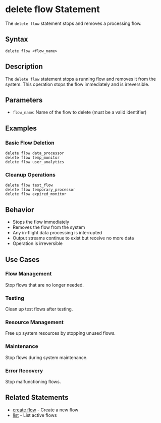 # delete flow Statement

The `delete flow` statement stops and removes a processing flow.

## Syntax

```jsonjet
delete flow <flow_name>
```

## Description

The `delete flow` statement stops a running flow and removes it from the system. This operation stops the flow immediately and is irreversible.

## Parameters

- `flow_name`: Name of the flow to delete (must be a valid identifier)

## Examples

### Basic Flow Deletion

```jsonjet
delete flow data_processor
delete flow temp_monitor
delete flow user_analytics
```

### Cleanup Operations

```jsonjet
delete flow test_flow
delete flow temporary_processor
delete flow expired_monitor
```

## Behavior

- Stops the flow immediately
- Removes the flow from the system
- Any in-flight data processing is interrupted
- Output streams continue to exist but receive no more data
- Operation is irreversible

## Use Cases

### Flow Management
Stop flows that are no longer needed.

### Testing
Clean up test flows after testing.

### Resource Management
Free up system resources by stopping unused flows.

### Maintenance
Stop flows during system maintenance.

### Error Recovery
Stop malfunctioning flows.

## Related Statements

- [create flow](./create-flow.md) - Create a new flow
- [list](./list.md) - List active flows 